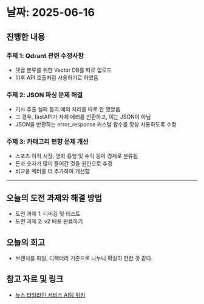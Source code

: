 # 날짜: 2025-06-16

## 진행한 내용
### 주제 1: Qdrant 관련 수정사항
- 댓글 분류를 위한 Vector DB를 따로 업로드
- 이후 API 호출처럼 사용하기로 하였음

### 주제 2: JSON 파싱 문제 해결
- 기사 추출 실패 등의 예외 처리를 따로 안 했었음
- 그 경우, fastAPI가 자체 에러를 반환하고, 이는 JSON이 아님
- JSON을 반환하는 error_response 커스텀 함수를 항상 사용하도록 수정

### 주제 3: 카테고리 편향 문제 개선
- 스포츠 이적 시장, 영화 흥행 및 수익 등이 경제로 분류됨
- 돈과 숫자가 많이 들어간 것을 원인으로 추정
- 비교용 벡터를 더 추가하여 개선함

---

## 오늘의 도전 과제와 해결 방법
- 도전 과제 1: 디버깅 및 테스트
- 도전 과제 2: v2 배포 완료하기

## 오늘의 회고
- 브랜치를 파일, 디렉터리 기준으로 나누니 확실히 편한 것 같다.
  
## 참고 자료 및 링크
- [뉴스 타임라인 서비스 AI팀 위키](https://github.com/100-hours-a-week/18-team-timeline-wiki/wiki/AI-Wiki)
